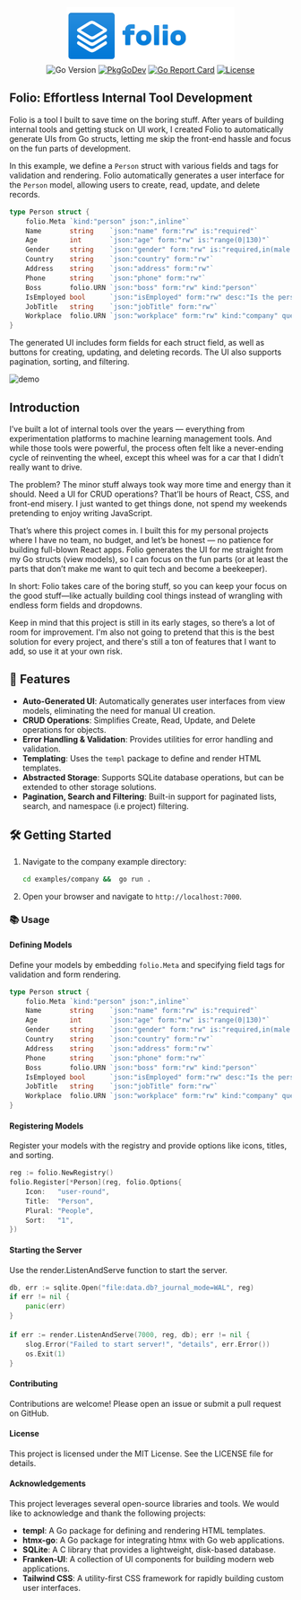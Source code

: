 <p align="center">
<img width="300" height="100" src=".github/logo.png" border="0" alt="kelindar/folio">
<br>
<img src="https://img.shields.io/github/go-mod/go-version/kelindar/folio" alt="Go Version">
<a href="https://pkg.go.dev/github.com/kelindar/folio"><img src="https://pkg.go.dev/badge/github.com/kelindar/folio" alt="PkgGoDev"></a>
<a href="https://goreportcard.com/report/github.com/kelindar/folio"><img src="https://goreportcard.com/badge/github.com/kelindar/folio" alt="Go Report Card"></a>
<a href="https://opensource.org/licenses/MIT"><img src="https://img.shields.io/badge/License-MIT-blue.svg" alt="License"></a>
</p>

## Folio: Effortless Internal Tool Development

Folio is a tool I built to save time on the boring stuff. After years of building internal tools and getting stuck on UI work, I created Folio to automatically generate UIs from Go structs, letting me skip the front-end hassle and focus on the fun parts of development.

In this example, we define a `Person` struct with various fields and tags for validation and rendering. Folio automatically generates a user interface for the `Person` model, allowing users to create, read, update, and delete records.

```go
type Person struct {
    folio.Meta `kind:"person" json:",inline"`
    Name       string    `json:"name" form:"rw" is:"required"`
    Age        int       `json:"age" form:"rw" is:"range(0|130)"`
    Gender     string    `json:"gender" form:"rw" is:"required,in(male|female|prefer_not_to)"`
    Country    string    `json:"country" form:"rw"`
    Address    string    `json:"address" form:"rw"`
    Phone      string    `json:"phone" form:"rw"`
    Boss       folio.URN `json:"boss" form:"rw" kind:"person"`
    IsEmployed bool      `json:"isEmployed" form:"rw" desc:"Is the person employed?"`
    JobTitle   string    `json:"jobTitle" form:"rw"`
    Workplace  folio.URN `json:"workplace" form:"rw" kind:"company" query:"namespace=*;match=Inc"`
}
```

The generated UI includes form fields for each struct field, as well as buttons for creating, updating, and deleting records. The UI also supports pagination, sorting, and filtering.

![demo](./.github/demo.gif)

## Introduction

I’ve built a lot of internal tools over the years — everything from experimentation platforms to machine learning management tools. And while those tools were powerful, the process often felt like a never-ending cycle of reinventing the wheel, except this wheel was for a car that I didn’t really want to drive.

The problem? The minor stuff always took way more time and energy than it should. Need a UI for CRUD operations? That’ll be hours of React, CSS, and front-end misery. I just wanted to get things done, not spend my weekends pretending to enjoy writing JavaScript.

That’s where this project comes in. I built this for my personal projects where I have no team, no budget, and let’s be honest — no patience for building full-blown React apps. Folio generates the UI for me straight from my Go structs (view models), so I can focus on the fun parts (or at least the parts that don’t make me want to quit tech and become a beekeeper).

In short: Folio takes care of the boring stuff, so you can keep your focus on the good stuff—like actually building cool things instead of wrangling with endless form fields and dropdowns.

Keep in mind that this project is still in its early stages, so there’s a lot of room for improvement. I'm also not going to pretend that this is the best solution for every project, and there's still a ton of features that I want to add, so use it at your own risk.

## 🚀 Features

- **Auto-Generated UI**: Automatically generates user interfaces from view models, eliminating the need for manual UI creation.
- **CRUD Operations**: Simplifies Create, Read, Update, and Delete operations for objects.
- **Error Handling & Validation**: Provides utilities for error handling and validation.
- **Templating**: Uses the `templ` package to define and render HTML templates.
- **Abstracted Storage**: Supports SQLite database operations, but can be extended to other storage solutions.
- **Pagination, Search and Filtering**: Built-in support for paginated lists, search, and namespace (i.e project) filtering.

## 🛠 Getting Started

1. Navigate to the company example directory:

   ```sh
   cd examples/company &&  go run .
   ```

2. Open your browser and navigate to `http://localhost:7000`.

### 📚 Usage

#### Defining Models

Define your models by embedding `folio.Meta` and specifying field tags for validation and form rendering.

```go
type Person struct {
    folio.Meta `kind:"person" json:",inline"`
    Name       string    `json:"name" form:"rw" is:"required"`
    Age        int       `json:"age" form:"rw" is:"range(0|130)"`
    Gender     string    `json:"gender" form:"rw" is:"required,in(male|female|prefer_not_to)"`
    Country    string    `json:"country" form:"rw"`
    Address    string    `json:"address" form:"rw"`
    Phone      string    `json:"phone" form:"rw"`
    Boss       folio.URN `json:"boss" form:"rw" kind:"person"`
    IsEmployed bool      `json:"isEmployed" form:"rw" desc:"Is the person employed?"`
    JobTitle   string    `json:"jobTitle" form:"rw"`
    Workplace  folio.URN `json:"workplace" form:"rw" kind:"company" query:"namespace=*;match=Inc"`
}
```

#### Registering Models

Register your models with the registry and provide options like icons, titles, and sorting.

```go
reg := folio.NewRegistry()
folio.Register[*Person](reg, folio.Options{
    Icon:   "user-round",
    Title:  "Person",
    Plural: "People",
    Sort:   "1",
})
```

#### Starting the Server

Use the render.ListenAndServe function to start the server.

```go
db, err := sqlite.Open("file:data.db?_journal_mode=WAL", reg)
if err != nil {
    panic(err)
}

if err := render.ListenAndServe(7000, reg, db); err != nil {
    slog.Error("Failed to start server!", "details", err.Error())
    os.Exit(1)
}
```

#### Contributing

Contributions are welcome! Please open an issue or submit a pull request on GitHub.

#### License

This project is licensed under the MIT License. See the LICENSE file for details.

#### Acknowledgements

This project leverages several open-source libraries and tools. We would like to acknowledge and thank the following projects:

- **templ**: A Go package for defining and rendering HTML templates.
- **htmx-go**: A Go package for integrating htmx with Go web applications.
- **SQLite**: A C library that provides a lightweight, disk-based database.
- **Franken-UI**: A collection of UI components for building modern web applications.
- **Tailwind CSS**: A utility-first CSS framework for rapidly building custom user interfaces.
